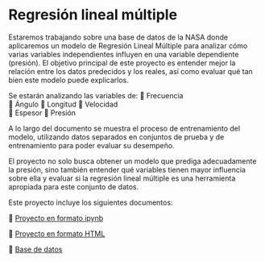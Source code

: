 # Regresión lineal múltiple
Estaremos trabajando sobre una base de datos de la NASA donde aplicaremos un modelo de Regresión Lineal Múltiple para analizar cómo varias variables independientes influyen en una variable dependiente (presión). El objetivo principal de este proyecto es entender mejor la relación entre los datos predecidos y los reales, así como evaluar qué tan bien este modelo puede explicarlos.

Se estarán analizando las variables de:
 Frecuencia  
 Ángulo
 Longitud
 Velocidad   
 Espesor
 Presión

A lo largo del documento se muestra el proceso de entrenamiento del modelo, utilizando datos separados en conjuntos de prueba y de entrenamiento para poder evaluar su desempeño.

El proyecto no solo busca obtener un modelo que prediga adecuadamente la presión, sino también entender qué variables tienen mayor influencia sobre ella y evaluar si la regresión lineal múltiple es una herramienta apropiada para este conjunto de datos.


Este proyecto incluye los siguientes documentos:

 [Proyecto en formato ipynb](https://github.com/Mariajulia17/Regresi-n-lineal-m-ltiple-/blob/460b8124169279b5fe45a6f977c6b581c64af0b1/RLM.ipynb)

 [Proyecto en formato HTML](https://github.com/Mariajulia17/Regresi-n-lineal-m-ltiple-/blob/460b8124169279b5fe45a6f977c6b581c64af0b1/RLM.html)

 [Base de datos](https://github.com/Mariajulia17/Regresi-n-lineal-m-ltiple-/blob/460b8124169279b5fe45a6f977c6b581c64af0b1/NASA.csv)
